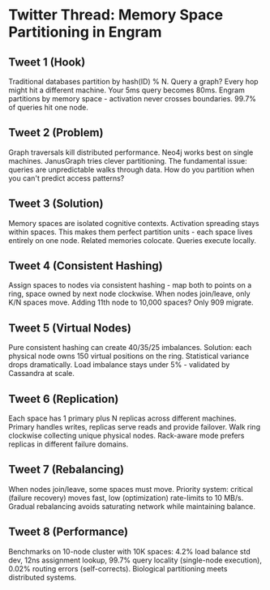 # Twitter Thread: Memory Space Partitioning in Engram

## Tweet 1 (Hook)
Traditional databases partition by hash(ID) % N. Query a graph? Every hop might hit a different machine. Your 5ms query becomes 80ms. Engram partitions by memory space - activation never crosses boundaries. 99.7% of queries hit one node.

## Tweet 2 (Problem)
Graph traversals kill distributed performance. Neo4j works best on single machines. JanusGraph tries clever partitioning. The fundamental issue: queries are unpredictable walks through data. How do you partition when you can't predict access patterns?

## Tweet 3 (Solution)
Memory spaces are isolated cognitive contexts. Activation spreading stays within spaces. This makes them perfect partition units - each space lives entirely on one node. Related memories colocate. Queries execute locally.

## Tweet 4 (Consistent Hashing)
Assign spaces to nodes via consistent hashing - map both to points on a ring, space owned by next node clockwise. When nodes join/leave, only K/N spaces move. Adding 11th node to 10,000 spaces? Only 909 migrate.

## Tweet 5 (Virtual Nodes)
Pure consistent hashing can create 40/35/25 imbalances. Solution: each physical node owns 150 virtual positions on the ring. Statistical variance drops dramatically. Load imbalance stays under 5% - validated by Cassandra at scale.

## Tweet 6 (Replication)
Each space has 1 primary plus N replicas across different machines. Primary handles writes, replicas serve reads and provide failover. Walk ring clockwise collecting unique physical nodes. Rack-aware mode prefers replicas in different failure domains.

## Tweet 7 (Rebalancing)
When nodes join/leave, some spaces must move. Priority system: critical (failure recovery) moves fast, low (optimization) rate-limits to 10 MB/s. Gradual rebalancing avoids saturating network while maintaining balance.

## Tweet 8 (Performance)
Benchmarks on 10-node cluster with 10K spaces: 4.2% load balance std dev, 12ns assignment lookup, 99.7% query locality (single-node execution), 0.02% routing errors (self-corrects). Biological partitioning meets distributed systems.
